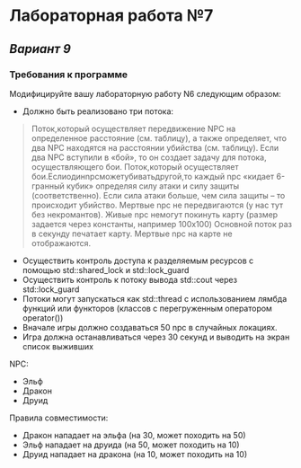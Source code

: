 # Лабораторная работа №7

## _Вариант 9_

### Требования к программе

Модифицируйте вашу лабораторную работу N6 следующим образом:
+ Должно быть реализовано три потока:
> Поток,который осуществляет передвижение NPC на определенное расстояние
(см. таблицу), а также определяет, что два NPC находятся на расстоянии убийства (см. таблицу). Если два NPC вступили в «бой», то он создает задачу для потока, осуществляющего бои.
> Поток,который осуществляет бои.Еслиодинnpcможетубиватьдругой,то каждый npc «кидает 6-гранный кубик» определяя силу атаки и силу защиты (соответственно). Если сила атаки больше, чем сила защиты – то происходит убийство. Мертвые npc не передвигаются (у нас тут без некромантов). Живые npc немогут покинуть карту (размер задается через константы, например 100x100)
> Основной поток раз в секунду печатает карту. Мертвые npc на карте не отображаются.
+ Осуществить контроль доступа к разделяемым ресурсов с помощью std::shared_lock и std::lock_guard
+ Осуществить контроль к потоку вывода std::cout через std::lock_guard
+ Потоки могут запускаться как std::thread с использованием лямбда функций или
функторов (классов с перегруженным оператором operator())
+ Вначале игры должно создаваться 50 npc в случайных локациях.
+ Игра должна останавливаться через 30 секунд и выводить на экран список выживших


NPC:  

+ Эльф
+ Дракон
+ Друид

Правила совместимости:

+ Дракон нападает на эльфа (на 30, может походить на 50)
+ Эльф нападает на друида (на 50, может походить на 10)
+ Друид нападает на дракона (на 10, может походить на 10)

